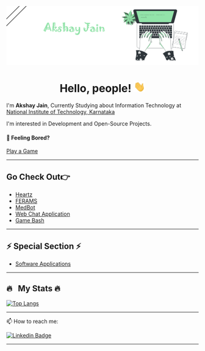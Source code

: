 ![Header](https://github.com/Akshay-jain22/Akshay-jain22/blob/main/Banner_new.png)

<h1 align="center"> Hello, people! <img src="https://github.com/Akshay-jain22/Akshay-jain22/blob/main/wave.gif" width="30px"> </h1>

I'm <b>Akshay Jain</b>, Currently Studying about Information Technology at [National Institute of Technology, Karnataka](https://www.nitk.ac.in/)

I'm interested in Development and Open-Source Projects.


#### 🤔 Feeling Bored?
[Play a Game](https://akshay-jain22.github.io/Pokemon-Card-Game/)

---

## Go Check Out👉

- [Heartz](https://github.com/Akshay-jain22/Heartz)
- [FERAMS](https://github.com/Akshay-jain22/FERAMS)
- [MedBot](https://github.com/Akshay-jain22/MedBot)
- [Web Chat Application](https://github.com/Akshay-jain22/WebChat-Application)
- [Game Bash](https://github.com/Akshay-jain22/Game_Bash)

---

## ⚡ Special Section ⚡
- [Software Applications](https://github.com/Akshay-jain22/Software-Applications)

---

## 🔥 &nbsp; My Stats 🔥

[![Top Langs](https://github-readme-stats.vercel.app/api/top-langs/?username=Akshay-jain22&layout=compact&theme=vision-friendly-dark)](https://github.com/anuraghazra/github-readme-stats)

---

📫 How to reach me: 

[![Linkedin Badge](https://img.shields.io/badge/-akshay--jain22-blue?style=flat&logo=Linkedin&logoColor=white)](https://www.linkedin.com/in/akshay-jain22)

---

<!--
**Akshay-jain22/Akshay-jain22** is a ✨ _special_ ✨ repository because its `README.md` (this file) appears on your GitHub profile.

Here are some ideas to get you started:

- 🔭 I’m currently working on ...
- 🌱 I’m currently learning ...
- 👯 I’m looking to collaborate on ...
- 🤔 I’m looking for help with ...
- 💬 Ask me about ...
- 📫 How to reach me: ...
- 😄 Pronouns: ...
- ⚡ Fun fact: ...
-->
